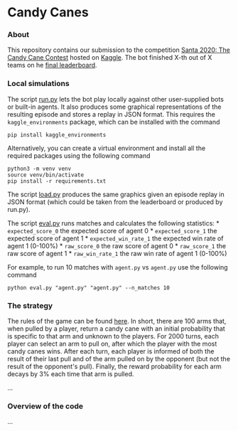# Candy Canes

### About
This repository contains our submission to the competition [Santa 2020: The Candy Cane Contest](https://www.kaggle.com/c/santa-2020) hosted on [Kaggle](https://www.kaggle.com). The bot finished X-th out of X teams on he [final leaderboard](https://www.kaggle.com/c/santa-2020/leaderboard).

### Local simulations
The script [run.py](run.py) lets the bot play locally against other user-supplied bots or built-in agents. It also produces some graphical representations of the resulting episode and stores a replay in JSON format. This requires the `kaggle_environments` package, which can be installed with the command
```
pip install kaggle_environments
```

Alternatively, you can create a virtual environment and install all the required packages using the following command
```
python3 -m venv venv
source venv/bin/activate
pip install -r requirements.txt
```

The script [load.py](load.py) produces the same graphics given an episode replay in JSON format (which could be taken from the leaderboard or produced by run.py).

The script [eval.py](eval.py) runs matches and calculates the following statistics:
    * `expected_score_0` the expected score of agent 0
    * `expected_score_1` the expected score of agent 1
    * `expected_win_rate_1` the expected win rate of agent 1 (0-100%)
    * `raw_score_0` the raw score of agent 0 
    * `raw_score_1` the raw score of agent 1
    * `raw_win_rate_1` the raw win rate of agent 1 (0-100%)

For example, to run 10 matches with `agent.py` vs `agent.py` use the following command
```
python eval.py "agent.py" "agent.py" --n_matches 10
```

### The strategy
The rules of the game can be found [here](https://www.kaggle.com/c/santa-2020/overview/environment-rules). In short, there are 100 arms that, when pulled by a player, return a candy cane with an initial probability that is specific to that arm and unknown to the players. For 2000 turns, each player can select an arm to pull on, after which the player with the most candy canes wins. After each turn, each player is informed of both the result of their last pull and of the arm pulled on by the opponent (but not the result of the opponent's pull). Finally, the reward probability for each arm decays by 3% each time that arm is pulled.

...

### Overview of the code
...